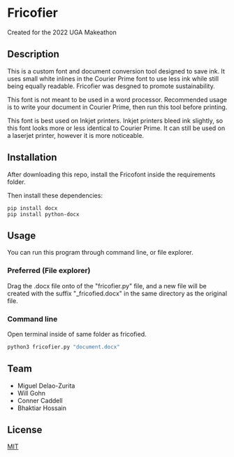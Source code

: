 
# Fricofier
Created for the 2022 UGA Makeathon

## Description
This is a custom font and document conversion tool designed to save ink. It uses small white inlines in the Courier Prime font to use less ink while still being equally readable. Fricofier was desgned to promote sustainability.


This font is not meant to be used in a word processor. Recommended usage is to write your document in Courier Prime, then run this tool before printing. 

This font is best used on Inkjet printers. Inkjet printers bleed ink slightly, so this font looks more or less identical to Courier Prime. It can still be used on a laserjet printer, however it is more noticeable. 

## Installation

After downloading this repo, install the Fricofont inside the requirements folder.

Then install these dependencies:
```
pip install docx
pip install python-docx
```

## Usage
You can run this program through command line, or file explorer.
### Preferred (File explorer)
Drag the .docx file onto of the "fricofier.py" file, and a new file will be 
created with the suffix "_fricofied.docx" in the same directory as the original file. 

### Command line
Open terminal inside of same folder as fricofied.
```bash
python3 fricofier.py "document.docx"

```

## Team

- Miguel Delao-Zurita
- Will Gohn 
- Conner Caddell 
- Bhaktiar Hossain

## License
[MIT](https://opensource.org/licenses/MIT)







